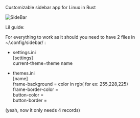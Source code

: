 Customizable sidebar app for Linux in Rust

![SideBar](https://github.com/WaldLumen/SideBar/blob/main/src/assets/screens/main.png "SideBar")

Lil guide:

For everything to work as it should you need to have 2 files in ~/.config/sidebar/ :  
 - settings.ini  
 [settings]  
current-theme=theme name  

 - themes.ini  
[name]  
frame-background = color in rgb( for ex: 255,228,225)  
frame-border-color =   
button-color =   
button-border =   
  
(yeah, now it only needs 4 records)
